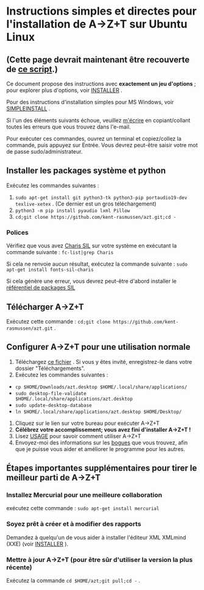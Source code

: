 # Instructions simples et directes pour l'installation de A→Z+T sur Ubuntu Linux

## (Cette page devrait maintenant être recouverte de [ce script](RunMetoInstall_Linux.sh?raw=true).)

Ce document propose des instructions avec **exactement un jeu d'options** ; pour explorer plus d'options, voir [INSTALLER](INSTALL.md) .

Pour des instructions d'installation simples pour MS Windows, voir [SIMPLEINSTALL](SIMPLEINSTALL.md) .

Si l'un des éléments suivants échoue, veuillez [m'écrire](BUGS.md) en copiant/collant toutes les erreurs que vous trouvez dans l'e-mail.

Pour exécuter ces commandes, ouvrez un terminal et copiez/collez la commande, puis appuyez sur Entrée. Vous devrez peut-être saisir votre mot de passe sudo/administrateur.

## Installer les packages système et python

Exécutez les commandes suivantes :

1. `sudo apt-get install git python3-tk python3-pip portaudio19-dev texlive-xetex` . (Ce dernier est un gros téléchargement)
2. `python3 -m pip install pyaudio lxml Pillow`
3. `cd;git clone https://github.com/kent-rasmussen/azt.git;cd -`

### Polices

Vérifiez que vous avez [Charis SIL](https://software.sil.org/charis/) sur votre système en exécutant la commande suivante : `fc-list|grep Charis`

Si cela ne renvoie aucun résultat, exécutez la commande suivante : `sudo apt-get install fonts-sil-charis`

Si cela génère une erreur, vous devrez peut-être d'abord installer le [référentiel de packages SIL](https://packages.sil.org/)

## Télécharger A→Z+T

Exécutez cette commande : `cd;git clone https://github.com/kent-rasmussen/azt.git` .

## Configurer A→Z+T pour une utilisation normale

1. Téléchargez [ce fichier](installfiles/azt.desktop?raw=true) . Si vous y êtes invité, enregistrez-le dans votre dossier "Téléchargements".
2. Exécutez les commandes suivantes :

- `cp $HOME/Downloads/azt.desktop $HOME/.local/share/applications/`
- `sudo desktop-file-validate  $HOME/.local/share/applications/azt.desktop`
- `sudo update-desktop-database`
- `ln $HOME/.local/share/applications/azt.desktop $HOME/Desktop/`

1. Cliquez sur le lien sur votre bureau pour exécuter A→Z+T
2. **Célébrez votre accomplissement; vous avez fini d'installer A→Z+T !**
3. Lisez [USAGE](USAGE.md) pour savoir comment utiliser A→Z+T
4. Envoyez-moi des informations sur les [bogues](BUGS.md) que vous trouvez, afin que je puisse vous aider et améliorer le programme pour les autres.

## Étapes importantes supplémentaires pour tirer le meilleur parti de A→Z+T

### Installez Mercurial pour une meilleure collaboration

exécutez cette commande : `sudo apt-get install mercurial`

### Soyez prêt à créer et à modifier des rapports

Demandez à quelqu'un de vous aider à installer l'éditeur XML XMLmind (XXE) (voir [INSTALLER](INSTALL.md) ).

### Mettre à jour A→Z+T (pour être sûr d'utiliser la version la plus récente)

Exécutez la commande `cd $HOME/azt;git pull;cd -` .
